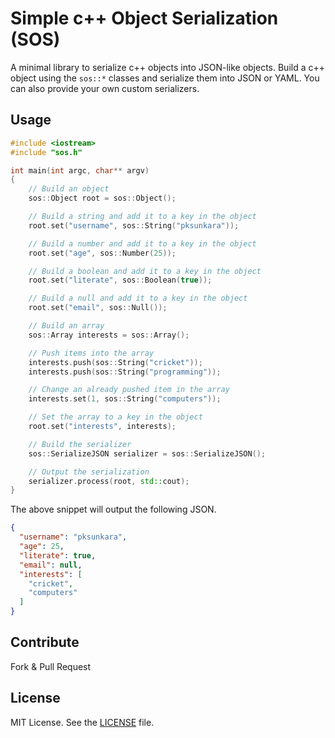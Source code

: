 # Simple c++ Object Serialization (SOS)

A minimal library to serialize c++ objects into JSON-like objects. Build a c++ object using the `sos::*` classes and serialize them into JSON or YAML. You can also provide your own custom serializers.

## Usage

```cpp
#include <iostream>
#include "sos.h"

int main(int argc, char** argv)
{
    // Build an object
    sos::Object root = sos::Object();

    // Build a string and add it to a key in the object
    root.set("username", sos::String("pksunkara"));

    // Build a number and add it to a key in the object
    root.set("age", sos::Number(25));

    // Build a boolean and add it to a key in the object
    root.set("literate", sos::Boolean(true));

    // Build a null and add it to a key in the object
    root.set("email", sos::Null());

    // Build an array
    sos::Array interests = sos::Array();

    // Push items into the array
    interests.push(sos::String("cricket"));
    interests.push(sos::String("programming"));

    // Change an already pushed item in the array
    interests.set(1, sos::String("computers"));

    // Set the array to a key in the object
    root.set("interests", interests);

    // Build the serializer
    sos::SerializeJSON serializer = sos::SerializeJSON();

    // Output the serialization
    serializer.process(root, std::cout);
}
```

The above snippet will output the following JSON.

```json
{
  "username": "pksunkara",
  "age": 25,
  "literate": true,
  "email": null,
  "interests": [
    "cricket",
    "computers"
  ]
}
```

## Contribute
Fork & Pull Request

## License
MIT License. See the [LICENSE](LICENSE) file.
